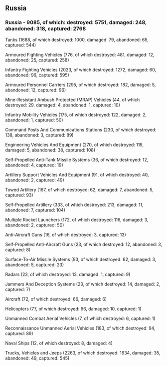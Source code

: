 
 
 ## Russia
 
 ### Russia - 9085, of which: destroyed: 5751, damaged: 248, abandoned: 318, captured: 2768

 

 

 Tanks (1688, of which destroyed: 1000, damaged: 79, abandoned: 65, captured: 544)

 Armoured Fighting Vehicles (776, of which destroyed: 481, damaged: 12, abandoned: 25, captured: 258)

 Infantry Fighting Vehicles (2023, of which destroyed: 1272, damaged: 60, abandoned: 96, captured: 595)

 Armoured Personnel Carriers (295, of which destroyed: 182, damaged: 5, abandoned: 12, captured: 96)

 Mine-Resistant Ambush Protected (MRAP) Vehicles (44, of which destroyed: 29, damaged: 4, abandoned: 1, captured: 10)

 Infantry Mobility Vehicles (175, of which destroyed: 122, damaged: 2, abandoned: 1, captured: 50)

 Command Posts And Communications Stations (230, of which destroyed: 138, abandoned: 3, captured: 89)

 Engineering Vehicles And Equipment (270, of which destroyed: 119, damaged: 5, abandoned: 38, captured: 108)

 Self-Propelled Anti-Tank Missile Systems (36, of which destroyed: 12, abandoned: 4, captured: 19)

 Artillery Support Vehicles And Equipment (91, of which destroyed: 40, abandoned: 2, captured: 49)

 Towed Artillery (167, of which destroyed: 62, damaged: 7, abandoned: 5, captured: 93)

 Self-Propelled Artillery (333, of which destroyed: 213, damaged: 11, abandoned: 7, captured: 104)

 Multiple Rocket Launchers (172, of which destroyed: 116, damaged: 3, abandoned: 2, captured: 50)

 Anti-Aircraft Guns (16, of which destroyed: 3, captured: 13)

 Self-Propelled Anti-Aircraft Guns (23, of which destroyed: 12, abandoned: 3, captured: 8)

 Surface-To-Air Missile Systems (93, of which destroyed: 62, damaged: 3, abandoned: 5, captured: 23)

 Radars (23, of which destroyed: 13, damaged: 1, captured: 9)

 Jammers And Deception Systems (23, of which destroyed: 14, damaged: 2, captured: 7)

 Aircraft (72, of which destroyed: 66, damaged: 6)

 Helicopters (77, of which destroyed: 66, damaged: 10, captured: 1)

 Unmanned Combat Aerial Vehicles (7, of which destroyed: 6, captured: 1)

 Reconnaissance Unmanned Aerial Vehicles (183, of which destroyed: 94, captured: 89)

 Naval Ships (12, of which destroyed: 8, damaged: 4)

 Trucks, Vehicles and Jeeps (2263, of which destroyed: 1634, damaged: 35, abandoned: 49, captured: 545)

